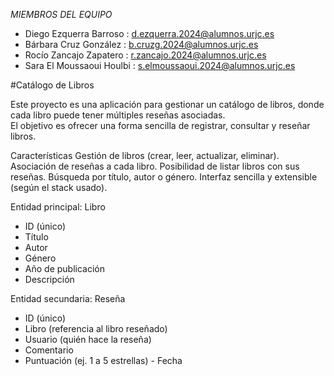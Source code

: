 _MIEMBROS DEL EQUIPO_
- Diego Ezquerra Barroso : d.ezquerra.2024@alumnos.urjc.es
- Bárbara Cruz González : b.cruzg.2024@alumnos.urjc.es
- Rocío Zancajo Zapatero : r.zancajo.2024@alumnos.urjc.es
- Sara El Moussaoui Houlbi  : s.elmoussaoui.2024@alumnos.urjc.es
  
#Catálogo de Libros

Este proyecto es una aplicación para gestionar un catálogo de libros, donde cada libro puede tener múltiples reseñas asociadas.  
El objetivo es ofrecer una forma sencilla de registrar, consultar y reseñar libros.

Características
Gestión de libros (crear, leer, actualizar, eliminar).
Asociación de reseñas a cada libro.
Posibilidad de listar libros con sus reseñas.
Búsqueda por título, autor o género.
Interfaz sencilla y extensible (según el stack usado).

Entidad principal:
Libro
- ID (único)
- Título
- Autor
- Género
- Año de publicación
- Descripción
  
Entidad secundaria:
Reseña
- ID (único)
- Libro (referencia al libro reseñado)
- Usuario (quién hace la reseña)
- Comentario
- Puntuación (ej. 1 a 5 estrellas)
- Fecha
